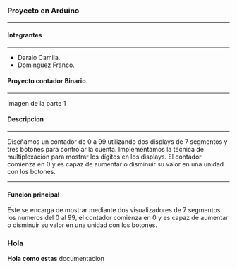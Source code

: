 ### Proyecto en Arduino

------------

#### Integrantes

------------
- Daraio Camila.
- Dominguez Franco.

 
#### Proyecto contador Binario.

------------

imagen de la parte 1

####  Descripcion

------------


Diseñamos un contador de 0 a 99 utilizando dos displays de 7 segmentos y tres botones para controlar la cuenta. Implementamos la técnica de multiplexación para mostrar los dígitos en los displays. El contador comienza en 0  y  es capaz de aumentar o disminuir su valor en una unidad con los botones.

------------

####  Funcion principal

Este se encarga de mostrar mediante dos  visualizadores de 7 segmentos los numeros del 0 al 99, el contador comienza en 0  y  es capaz de aumentar o disminuir su valor en una unidad con los botones.


### Hola
**Hola como estas**
documentacion

